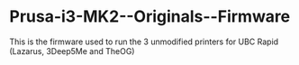 # Prusa-i3-MK2--Originals--Firmware


This is the firmware used to run the 3 unmodified printers for UBC Rapid (Lazarus, 3Deep5Me and TheOG)
